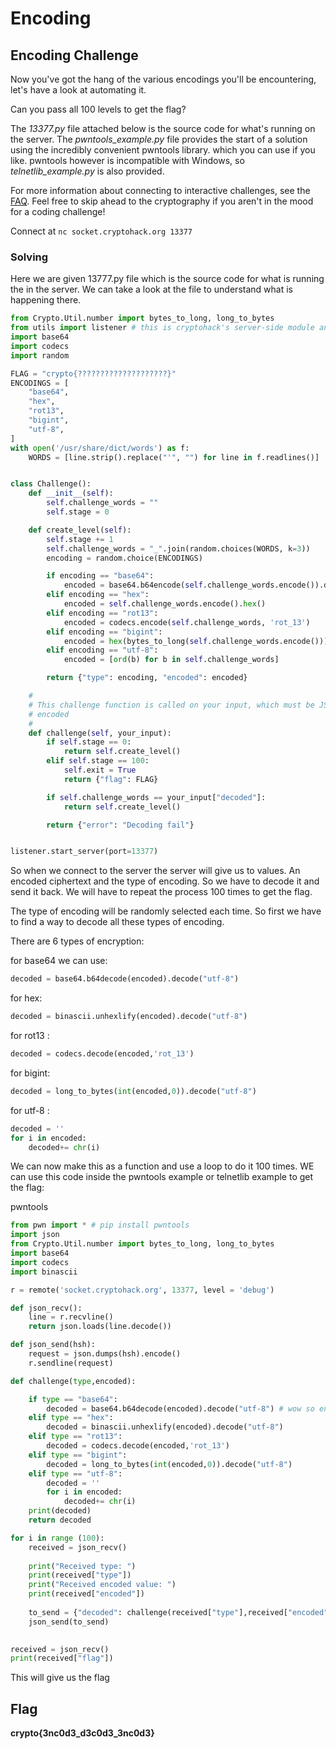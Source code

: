 # Encoding

## Encoding Challenge

Now you've got the hang of the various encodings you'll be encountering, let's have a look at automating it.

Can you pass all 100 levels to get the flag?

The *13377.py* file attached below is the source code for what's running on the server. The *pwntools_example.py* file provides the start of a solution using the incredibly convenient pwntools library. which you can use if you like. pwntools however is incompatible with Windows, so *telnetlib_example.py* is also provided.

For more information about connecting to interactive challenges, see the [FAQ](https://cryptohack.org/faq#netcat). Feel free to skip ahead to the cryptography if you aren't in the mood for a coding challenge!

Connect at `nc socket.cryptohack.org 13377`

### Solving

Here we are given 13777.py file which is the source code for what is running the in the server. We can take a look at the file to understand what is happening there.

```python
from Crypto.Util.number import bytes_to_long, long_to_bytes
from utils import listener # this is cryptohack's server-side module and not part of python
import base64
import codecs
import random

FLAG = "crypto{????????????????????}"
ENCODINGS = [
    "base64",
    "hex",
    "rot13",
    "bigint",
    "utf-8",
]
with open('/usr/share/dict/words') as f:
    WORDS = [line.strip().replace("'", "") for line in f.readlines()]


class Challenge():
    def __init__(self):
        self.challenge_words = ""
        self.stage = 0

    def create_level(self):
        self.stage += 1
        self.challenge_words = "_".join(random.choices(WORDS, k=3))
        encoding = random.choice(ENCODINGS)

        if encoding == "base64":
            encoded = base64.b64encode(self.challenge_words.encode()).decode() # wow so encode
        elif encoding == "hex":
            encoded = self.challenge_words.encode().hex()
        elif encoding == "rot13":
            encoded = codecs.encode(self.challenge_words, 'rot_13')
        elif encoding == "bigint":
            encoded = hex(bytes_to_long(self.challenge_words.encode()))
        elif encoding == "utf-8":
            encoded = [ord(b) for b in self.challenge_words]

        return {"type": encoding, "encoded": encoded}

    #
    # This challenge function is called on your input, which must be JSON
    # encoded
    #
    def challenge(self, your_input):
        if self.stage == 0:
            return self.create_level()
        elif self.stage == 100:
            self.exit = True
            return {"flag": FLAG}

        if self.challenge_words == your_input["decoded"]:
            return self.create_level()

        return {"error": "Decoding fail"}


listener.start_server(port=13377)
```



So when we connect to the server the server  will give us to values. An encoded ciphertext and the type of encoding. So we have to decode it  and send it back. We will have to repeat the process 100 times to get the flag.

The type of encoding will be randomly selected each time. So first we have to find a way to decode all these types of encoding.

There are 6 types of encryption:



for base64 we can use:

```python
decoded = base64.b64decode(encoded).decode("utf-8")
```

for hex:

```python
decoded = binascii.unhexlify(encoded).decode("utf-8")
```

for rot13 : 

```python
decoded = codecs.decode(encoded,'rot_13')
```

for bigint:

```python
decoded = long_to_bytes(int(encoded,0)).decode("utf-8")
```

for utf-8 :

```python
decoded = ''
for i in encoded:
    decoded+= chr(i)
```

We can now make this as a function and use a loop to do it 100 times. WE can use this code inside the pwntools example or telnetlib example to get the flag:

pwntools

```python
from pwn import * # pip install pwntools
import json
from Crypto.Util.number import bytes_to_long, long_to_bytes
import base64
import codecs
import binascii

r = remote('socket.cryptohack.org', 13377, level = 'debug')

def json_recv():
    line = r.recvline()
    return json.loads(line.decode())

def json_send(hsh):
    request = json.dumps(hsh).encode()
    r.sendline(request)

def challenge(type,encoded):

    if type == "base64":
        decoded = base64.b64decode(encoded).decode("utf-8") # wow so encode
    elif type == "hex":
        decoded = binascii.unhexlify(encoded).decode("utf-8")
    elif type == "rot13":
        decoded = codecs.decode(encoded,'rot_13')
    elif type == "bigint":
        decoded = long_to_bytes(int(encoded,0)).decode("utf-8")
    elif type == "utf-8":
        decoded = ''
        for i in encoded:
            decoded+= chr(i)
    print(decoded)
    return decoded

for i in range (100):
    received = json_recv()
    
    print("Received type: ")
    print(received["type"])
    print("Received encoded value: ")
    print(received["encoded"])
    
    to_send = {"decoded": challenge(received["type"],received["encoded"])}
    json_send(to_send)
    

received = json_recv()
print(received["flag"])
```

This will give us the flag

## Flag

**crypto{3nc0d3_d3c0d3_3nc0d3}**

